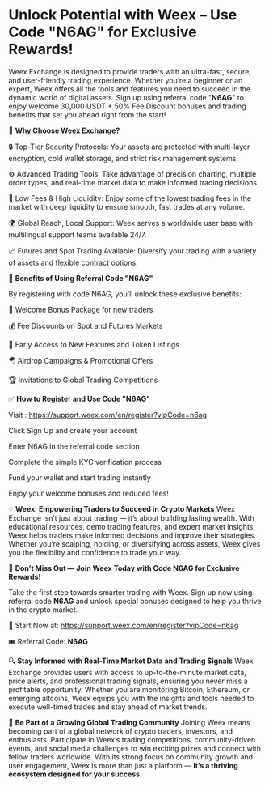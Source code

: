 # Unlock  Potential with Weex – Use Code "N6AG" for Exclusive Rewards!


Weex Exchange is designed to provide traders with an ultra-fast, secure, and user-friendly trading experience. Whether you’re a beginner or an expert, Weex offers all the tools and features you need to succeed in the dynamic world of digital assets. Sign up using referral code "**N6AG**" to enjoy welcome 30,000 USDT + 50% Fee Discount  bonuses and trading benefits that set you ahead right from the start!

🌟 **Why Choose Weex Exchange?**

🔒 Top-Tier Security Protocols: Your assets are protected with multi-layer encryption, cold wallet storage, and strict risk management systems.

⚙️ Advanced Trading Tools: Take advantage of precision charting, multiple order types, and real-time market data to make informed trading decisions.

💸 Low Fees & High Liquidity: Enjoy some of the lowest trading fees in the market with deep liquidity to ensure smooth, fast trades at any volume.

🌍 Global Reach, Local Support: Weex serves a worldwide user base with multilingual support teams available 24/7.

📈 Futures and Spot Trading Available: Diversify your trading with a variety of assets and flexible contract options.

🎁 **Benefits of Using Referral Code "N6AG"**

By registering with code N6AG, you’ll unlock these exclusive benefits:

🎉 Welcome Bonus Package for new traders

💰 Fee Discounts on Spot and Futures Markets

🚀 Early Access to New Features and Token Listings

🪂 Airdrop Campaigns & Promotional Offers

🏆 Invitations to Global Trading Competitions

✅ **How to Register and Use Code "N6AG"**

Visit  : https://support.weex.com/en/register?vipCode=n6ag

Click Sign Up and create your account

Enter N6AG in the referral code section

Complete the simple KYC verification process

Fund your wallet and start trading instantly

Enjoy your welcome bonuses and reduced fees!

💡 **Weex: Empowering Traders to Succeed in Crypto Markets**
Weex Exchange isn’t just about trading — it’s about building lasting wealth. With educational resources, demo trading features, and expert market insights, Weex helps traders make informed decisions and improve their strategies. Whether you’re scalping, holding, or diversifying across assets, Weex gives you the flexibility and confidence to trade your way.

🎯 **Don’t Miss Out — Join Weex Today with Code N6AG for Exclusive Rewards!**

Take the first step towards smarter trading with Weex. Sign up now using referral code **N6AG** and unlock special bonuses designed to help you thrive in the crypto market.

🔗 Start Now at: https://support.weex.com/en/register?vipCode=n6ag

🎟 Referral Code: **N6AG**

🔍 **Stay Informed with Real-Time Market Data and Trading Signals**
Weex Exchange provides users with access to up-to-the-minute market data, price alerts, and professional trading signals, ensuring you never miss a profitable opportunity. Whether you are monitoring Bitcoin, Ethereum, or emerging altcoins, Weex equips you with the insights and tools needed to execute well-timed trades and stay ahead of market trends.


🤝 **Be Part of a Growing Global Trading Community**
Joining Weex means becoming part of a global network of crypto traders, investors, and enthusiasts. Participate in Weex’s trading competitions, community-driven events, and social media challenges to win exciting prizes and connect with fellow traders worldwide. With its strong focus on community growth and user engagement, Weex is more than just a platform — **it’s a thriving ecosystem designed for your success.**






